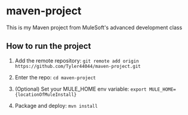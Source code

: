 # maven-project

This is my Maven project from MuleSoft's advanced development class

## How to run the project

1. Add the remote repository: `git remote add origin https://github.com/Tyler44044/maven-project.git`

1. Enter the repo: `cd maven-project`

1. (Optional) Set your MULE_HOME env variable: `export MULE_HOME={locationOfMuleInstall}`

1. Package and deploy: `mvn install`
